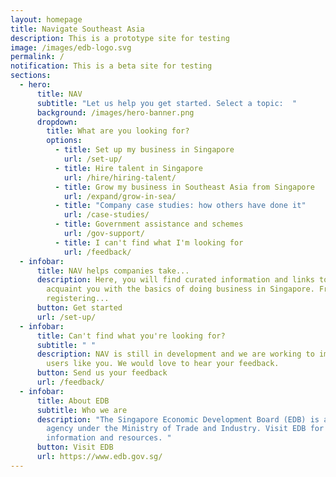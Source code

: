 ```yaml
---
layout: homepage
title: Navigate Southeast Asia
description: This is a prototype site for testing
image: /images/edb-logo.svg
permalink: /
notification: This is a beta site for testing
sections:
  - hero:
      title: NAV
      subtitle: "Let us help you get started. Select a topic:  "
      background: /images/hero-banner.png
      dropdown:
        title: What are you looking for?
        options:
          - title: Set up my business in Singapore
            url: /set-up/
          - title: Hire talent in Singapore
            url: /hire/hiring-talent/
          - title: Grow my business in Southeast Asia from Singapore
            url: /expand/grow-in-sea/
          - title: "Company case studies: how others have done it"
            url: /case-studies/
          - title: Government assistance and schemes
            url: /gov-support/
          - title: I can't find what I'm looking for
            url: /feedback/
  - infobar:
      title: NAV helps companies take...
      description: Here, you will find curated information and links to resources to
        acquaint you with the basics of doing business in Singapore. From
        registering...
      button: Get started
      url: /set-up/
  - infobar:
      title: Can't find what you're looking for?
      subtitle: " "
      description: NAV is still in development and we are working to improve it for
        users like you. We would love to hear your feedback.
      button: Send us your feedback
      url: /feedback/
  - infobar:
      title: About EDB
      subtitle: Who we are
      description: "The Singapore Economic Development Board (EDB) is a government
        agency under the Ministry of Trade and Industry. Visit EDB for more
        information and resources. "
      button: Visit EDB
      url: https://www.edb.gov.sg/
---
```

